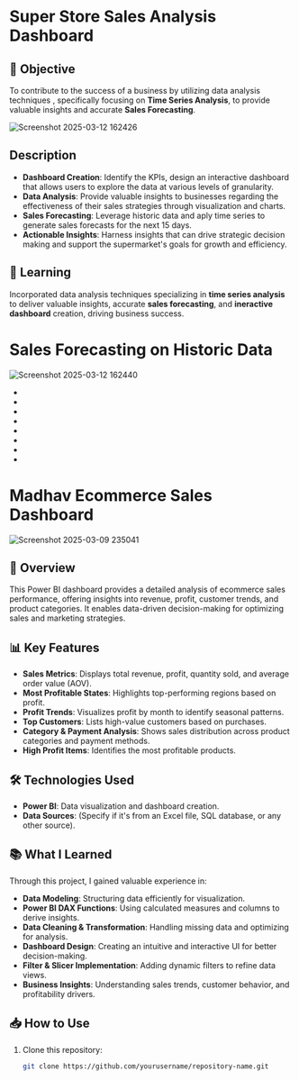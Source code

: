 # Super Store Sales Analysis Dashboard  

## 📌 Objective  
To contribute to the success of a business by utilizing data analysis techniques , specifically focusing on **Time Series Analysis**, to provide valuable insights and accurate **Sales Forecasting**.


![Screenshot 2025-03-12 162426](https://github.com/user-attachments/assets/9bc18b7f-a945-4514-a574-4d1047a96ba1)



## Description   
- **Dashboard Creation**: Identify the KPIs, design an interactive dashboard that allows users to explore the data at various levels of granularity.  
- **Data Analysis**: Provide valuable insights to businesses regarding the effectiveness of their sales strategies through visualization and charts.  
- **Sales Forecasting**: Leverage historic data and aply time series to generate sales forecasts for the next 15 days.  
- **Actionable Insights**: Harness insights that can drive strategic decision making and support the supermarket's goals for growth and efficiency.  

## 📌 Learning 
Incorporated data analysis techniques specializing in **time series analysis** to deliver valuable insights, accurate **sales forecasting**, and **ineractive dashboard** creation, driving business success.

# Sales Forecasting on Historic Data


![Screenshot 2025-03-12 162440](https://github.com/user-attachments/assets/29269829-562d-4ee6-bf6f-ffec2dd80365)

*
*
*
*
*
*
*
*











# Madhav Ecommerce Sales Dashboard  


![Screenshot 2025-03-09 235041](https://github.com/user-attachments/assets/3219f1e6-ae1e-48c3-9ca8-44c84b9a6558)



## 📌 Overview  
This Power BI dashboard provides a detailed analysis of ecommerce sales performance, offering insights into revenue, profit, customer trends, and product categories. It enables data-driven decision-making for optimizing sales and marketing strategies.  

## 📊 Key Features  
- **Sales Metrics**: Displays total revenue, profit, quantity sold, and average order value (AOV).  
- **Most Profitable States**: Highlights top-performing regions based on profit.  
- **Profit Trends**: Visualizes profit by month to identify seasonal patterns.  
- **Top Customers**: Lists high-value customers based on purchases.  
- **Category & Payment Analysis**: Shows sales distribution across product categories and payment methods.  
- **High Profit Items**: Identifies the most profitable products.  

## 🛠️ Technologies Used  
- **Power BI**: Data visualization and dashboard creation.  
- **Data Sources**: (Specify if it's from an Excel file, SQL database, or any other source).  

## 📚 What I Learned  
Through this project, I gained valuable experience in:  
- **Data Modeling**: Structuring data efficiently for visualization.  
- **Power BI DAX Functions**: Using calculated measures and columns to derive insights.  
- **Data Cleaning & Transformation**: Handling missing data and optimizing for analysis.  
- **Dashboard Design**: Creating an intuitive and interactive UI for better decision-making.  
- **Filter & Slicer Implementation**: Adding dynamic filters to refine data views.  
- **Business Insights**: Understanding sales trends, customer behavior, and profitability drivers.  

## 📥 How to Use  
1. Clone this repository:  
   ```bash
   git clone https://github.com/yourusername/repository-name.git
